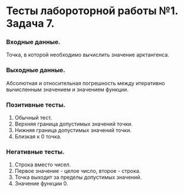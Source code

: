 # Тесты лабороторной работы №1. Задача 7.

### Входные данные.
Точка, в которой необходимо вычислить значение арктангенса.

### Выходные данные.
Абсолютная и относительная погрешность между итеративно вычисленным значением и значением функции.

### Позитивные тесты.
1. Обычный тест.
2. Верхняя граница допустимых значений точки.
3. Нижняя граница допустимых значений точки.
4. Близкая к 0 точка.

### Негативные тесты.
1. Строка вместо чисел.
2. Первое значение - целое число, второе - строка.
3. Точка выходит за пределы допустимых значений.
4. Значение функции 0.

